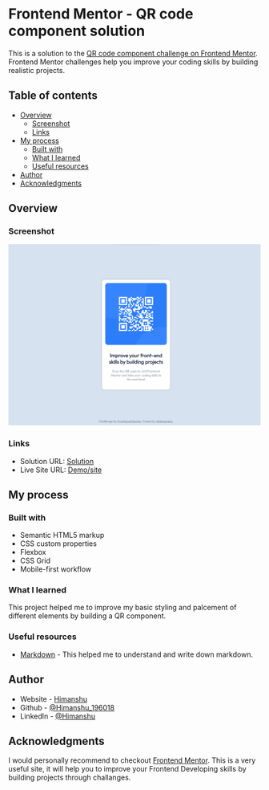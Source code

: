 # Frontend Mentor - QR code component solution

This is a solution to the [QR code component challenge on Frontend Mentor](https://www.frontendmentor.io/challenges/qr-code-component-iux_sIO_H). Frontend Mentor challenges help you improve your coding skills by building realistic projects.

## Table of contents

- [Overview](#overview)
  - [Screenshot](#screenshot)
  - [Links](#links)
- [My process](#my-process)
  - [Built with](#built-with)
  - [What I learned](#what-i-learned)
  - [Useful resources](#useful-resources)
- [Author](#author)
- [Acknowledgments](#acknowledgments)

## Overview

### Screenshot

![screenshot](images/screenshot.png)

### Links

- Solution URL: [Solution](https://github.com/Himanshu-196018/qr_code_component_challenge)
- Live Site URL: [Demo/site](https://himanshu-196018.github.io/qr_code_component_challenge/)

## My process

### Built with

- Semantic HTML5 markup
- CSS custom properties
- Flexbox
- CSS Grid
- Mobile-first workflow

### What I learned

This project helped me to improve my basic styling and palcement of different elements by building a QR component.

### Useful resources

- [Markdown](https://www.markdownguide.org/) - This helped me to understand and write down markdown.

## Author

- Website - [Himanshu]("")
- Github - [@Himanshu_196018](https://github.com/Himanshu-196018)
- LinkedIn - [@Himanshu](www.linkedin.com/in/himanshu-kumar-2b7993167)

## Acknowledgments

I would personally recommend to checkout [Frontend Mentor](https://www.frontendmentor.io/). This is a very useful site, it will help you to improve your Frontend Developing skills by building projects through challanges.
